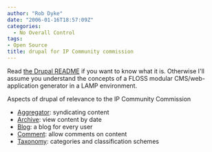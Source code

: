 ```yaml
---
author: "Rob Dyke"
date: "2006-01-16T18:57:09Z"
categories:
  - No Overall Control
tags:
- Open Source
title: drupal for IP Community commission
---
```

Read [the Drupal README](http://drupal.org/node/35172) if you want to know what it is. Otherwise I'll assume you understand the concepts of a FLOSS modular CMS/web-application generator in a LAMP environment.

Aspects of drupal of relevance to the IP Community Commission

  * [Aggregator](http://drupal.org/handbook/modules/aggregator): syndicating content
  * [Archive](http://drupal.org/handbook/modules/archive): view content by date
  * [Blog](http://drupal.org/handbook/modules/blog): a blog for every user
  * [Comment](http://drupal.org/handbook/modules/comment): allow comments on content
  * [Taxonomy](http://drupal.org/handbook/modules/taxonomy): categories and classification schemes
